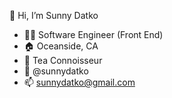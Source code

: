 👋 Hi, I’m Sunny Datko

- 👩‍💻 Software Engineer (Front End)
- 🏠 Oceanside, CA
- 🍵 Tea Connoisseur
- 🐙 @sunnydatko
- 📫 sunnydatko@gmail.com

<!---
instil-sunny/instil-sunny is a ✨ special ✨ repository because its `README.md` (this file) appears on your GitHub profile.
You can click the Preview link to take a look at your changes.
--->
